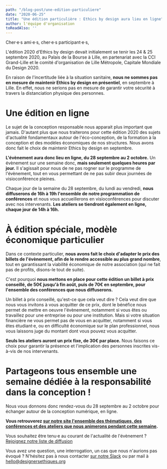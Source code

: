 ```yaml
---
path: "/blog-post/une-edition-particuliere"
date: "2020-06-25"
title: "Une édition particulière : Ethics by design aura lieu en ligne"
author: l'équipe d'organisation
toReadAlso: ''
---
```


Cher·e·s ami·e·s, cher·e·s participant·e·s,

L'édition 2020 d'Ethics by design devait initialement se tenir les 24 & 25 septembre 2020, au Palais de la Bourse à Lille, en partenariat avec la CCI Grand-Lille et le comité d'organisation de Lille Métropole, Capitale Mondiale du Design 2020.

En raison de l'incertitude liée à la situation sanitaire, **nous ne sommes pas en mesure de maintenir Ethics by design en présentiel**, en septembre à Lille. En effet, nous ne serions pas en mesure de garantir votre sécurité à travers la distanciation physique des personnes.

# Une édition en ligne

Le sujet de la conception responsable nous apparait plus important que jamais. D'autant plus que nous traiterons pour cette édition 2020 des sujets d'actualité fondamentaux autour de l'éco-conception, de la formation à la conception et des modèles économiques de nos structures. Nous avons donc fait le choix de maintenir Ethics by design en septembre.

**L'évènement aura donc lieu en ligne, du 28 septembre au 2 octobre.** Un évènement sur une semaine donc, **mais seulement quelques heures par jour.** Il s'agissait pour nous de ne pas rogner sur le programme de l'évènement, tout en vous permettant de ne pas subir deux journées de visioconférence pleines.

Chaque jour de la semaine du 28 septembre, du lundi au vendredi, **nous diffuserons de 16h à 19h l'ensemble de notre programmation de conférences** et nous vous accueillerons en visioconférences pour discuter avec nos intervenants. **Les ateliers se tiendront également en ligne, chaque jour de 14h à 16h.**

# À édition spéciale, modèle économique particulier

Dans ce contexte particulier, **nous avons fait le choix d'adapter le prix des billets de l'évènement, afin de le rendre accessible au plus grand nombre**, tout en garantissant la viabilité économique de notre association (qui ne fait pas de profits, disons-le tout de suite).

C'est pourquoi **nous mettons en place pour cette édition un billet à prix conseillé, de 50€ jusqu'à fin août, puis de 70€ en septembre, pour l'ensemble des conférences que nous diffuserons.** 

Un billet à prix conseillé, qu'est-ce que cela veut dire ? Cela veut dire que nous vous invitons à vous acquitter de ce prix, dont le bénéfice nous permet de mettre en oeuvre l'évènement, notamment si vous êtes ou travaillez pour une entreprise ou pour une institution. Mais si votre situation financière ne vous permet pas de vous en acquitter, notamment si vous êtes étudiant·e, ou en difficulté économique sur le plan professionnel, nous vous laissons juge du montant dont vous pouvez vous acquitter.

**Seuls les ateliers auront un prix fixe, de 30€ par place.** Nous faisons ce choix pour garantir la présence et l'implication des personnes inscrites vis-à-vis de nos intervenants.

# Partageons tous ensemble une semaine dédiée à la responsabilité dans la conception !

Nous vous donnons donc rendez-vous du 28 septembre au 2 octobre pour échanger autour de la conception numérique, en ligne.

**Vous retrouverez [sur notre site l'ensemble des thématiques, des conférences et des ateliers que nous animerons pendant cette semaine](https://2020.ethicsbydesign.fr/programme).**

Vous souhaitez être tenu·e au courant de l'actualité de l'évènement ? [Rejoignez notre liste de diffusion](https://landing.mailerlite.com/webforms/landing/f5q1g0)

Vous avez une question, une interrogation, un cas que nous n'aurions pas évoqué ? N'hésitez pas à nous contacter [sur notre Slack](http://slack.designersethiques.org) ou par mail à hello@designersethiques.org
